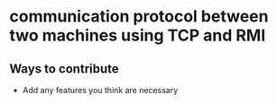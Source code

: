 # communication protocol between two machines using TCP and RMI


## Ways to contribute
- Add any features you think are necessary